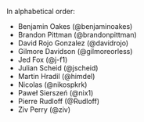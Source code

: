 In alphabetical order:

* Benjamin Oakes (@benjaminoakes)
* Brandon Pittman (@brandonpittman)
* David Rojo Gonzalez (@davidrojo)
* Gilmore Davidson (@gilmoreorless)
* Jed Fox (@j-f1)
* Julian Scheid (@jscheid)
* Martin Hradil (@himdel)
* Nicolas (@nikospkrk)
* Paweł Sierszeń (@nix1)
* Pierre Rudloff (@Rudloff)
* Ziv Perry (@ziv)
